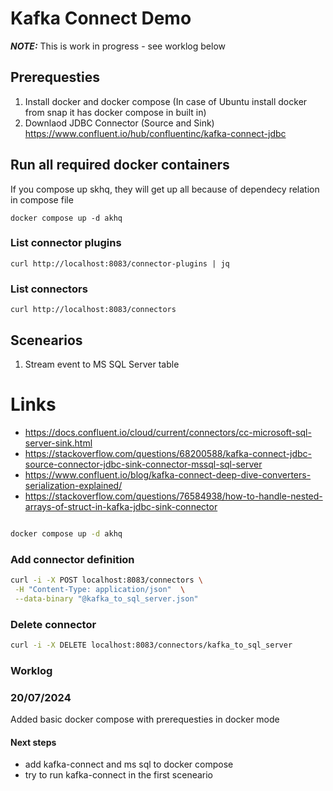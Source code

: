 # Kafka Connect Demo

**_NOTE:_** This is work in progress - see worklog below

## Prerequesties

1) Install docker and docker compose
(In case of Ubuntu install docker from snap it has docker compose in built in)
2) Downlaod JDBC Connector (Source and Sink) https://www.confluent.io/hub/confluentinc/kafka-connect-jdbc

## Run all required docker containers

If you compose up skhq, they will get up all because of dependecy relation in compose file
```
docker compose up -d akhq
```

### List connector plugins

```
curl http://localhost:8083/connector-plugins | jq
```


### List connectors 

```
curl http://localhost:8083/connectors
```


## Scenearios
1.  Stream event to MS SQL Server table


# Links

- https://docs.confluent.io/cloud/current/connectors/cc-microsoft-sql-server-sink.html
- https://stackoverflow.com/questions/68200588/kafka-connect-jdbc-source-connector-jdbc-sink-connector-mssql-sql-server
- https://www.confluent.io/blog/kafka-connect-deep-dive-converters-serialization-explained/
- https://stackoverflow.com/questions/76584938/how-to-handle-nested-arrays-of-struct-in-kafka-jdbc-sink-connector

```bash

docker compose up -d akhq
```

### Add connector definition

```bash
curl -i -X POST localhost:8083/connectors \
 -H "Content-Type: application/json"  \
 --data-binary "@kafka_to_sql_server.json"
```
### Delete connector
```bash 
curl -i -X DELETE localhost:8083/connectors/kafka_to_sql_server
```
### Worklog

### 20/07/2024 
Added basic docker compose with prerequesties in docker mode

#### Next steps
- add kafka-connect and ms sql to docker compose
- try to run kafka-connect in the first sceneario



